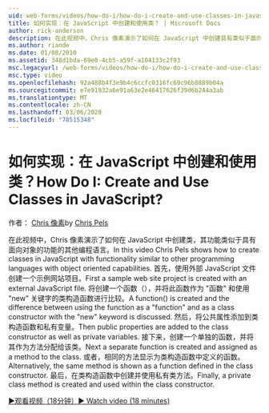 ```yaml
---
uid: web-forms/videos/how-do-i/how-do-i-create-and-use-classes-in-javascript
title: 如何实现：在 JavaScript 中创建和使用类？ | Microsoft Docs
author: rick-anderson
description: 在此视频中，Chris 像素演示了如何在 JavaScript 中创建具有类似于面向对象 capabilitie 的其他编程语言功能的类。
ms.author: riande
ms.date: 01/08/2010
ms.assetid: 348d1bda-69e0-4cb5-a59f-a104133c2f93
msc.legacyurl: /web-forms/videos/how-do-i/how-do-i-create-and-use-classes-in-javascript
msc.type: video
ms.openlocfilehash: 92a488b4f3e9b4c6ccfc0316fc69c96b8889b04a
ms.sourcegitcommit: e7e91932a6e91a63e2e46417626f39d6b244a3ab
ms.translationtype: MT
ms.contentlocale: zh-CN
ms.lasthandoff: 03/06/2020
ms.locfileid: "78515348"
---
```

# <a name="how-do-i-create-and-use-classes-in-javascript"></a><span data-ttu-id="4fc3d-104">如何实现：在 JavaScript 中创建和使用类？</span><span class="sxs-lookup"><span data-stu-id="4fc3d-104">How Do I: Create and Use Classes in JavaScript?</span></span>

<span data-ttu-id="4fc3d-105">作者： [Chris 像素](https://twitter.com/chrispels)</span><span class="sxs-lookup"><span data-stu-id="4fc3d-105">by [Chris Pels](https://twitter.com/chrispels)</span></span>

<span data-ttu-id="4fc3d-106">在此视频中，Chris 像素演示了如何在 JavaScript 中创建类，其功能类似于具有面向对象的功能的其他编程语言。</span><span class="sxs-lookup"><span data-stu-id="4fc3d-106">In this video Chris Pels shows how to create classes in JavaScript with functionality similar to other programming languages with object oriented capabilities.</span></span> <span data-ttu-id="4fc3d-107">首先，使用外部 JavaScript 文件创建一个示例网站项目。</span><span class="sxs-lookup"><span data-stu-id="4fc3d-107">First a sample web site project is created with an external JavaScript file.</span></span> <span data-ttu-id="4fc3d-108">将创建一个函数（），并将此函数作为 "函数" 和使用 "new" 关键字的类构造函数进行比较。</span><span class="sxs-lookup"><span data-stu-id="4fc3d-108">A function() is created and the difference between using the function as a "function" and as a class constructor with the "new" keyword is discussed.</span></span> <span data-ttu-id="4fc3d-109">然后，将公共属性添加到类构造函数和私有变量。</span><span class="sxs-lookup"><span data-stu-id="4fc3d-109">Then public properties are added to the class constructor as well as private variables.</span></span> <span data-ttu-id="4fc3d-110">接下来，创建一个单独的函数，并将其作为方法分配给该类。</span><span class="sxs-lookup"><span data-stu-id="4fc3d-110">Next a separate function is created and assigned as a method to the class.</span></span> <span data-ttu-id="4fc3d-111">或者，相同的方法显示为类构造函数中定义的函数。</span><span class="sxs-lookup"><span data-stu-id="4fc3d-111">Alternatively, the same method is shown as a function defined in the class constructor.</span></span> <span data-ttu-id="4fc3d-112">最后，在类构造函数中创建并使用私有类方法。</span><span class="sxs-lookup"><span data-stu-id="4fc3d-112">Finally, a private class method is created and used within the class constructor.</span></span>

[<span data-ttu-id="4fc3d-113">&#9654;观看视频（18分钟）</span><span class="sxs-lookup"><span data-stu-id="4fc3d-113">&#9654; Watch video (18 minutes)</span></span>](https://channel9.msdn.com/Blogs/ASP-NET-Site-Videos/how-do-i-create-and-use-classes-in-javascript)
